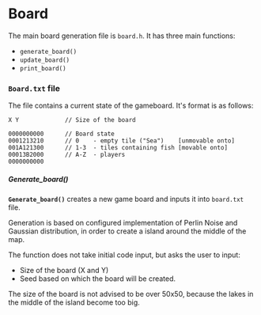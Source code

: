# Board

The main board generation file is `board.h`. It has three main functions:
 - `generate_board()`
 - `update_board()`
 - `print_board()`

### `Board.txt` file

The file contains a current state of the gameboard. It's format is as follows:

```
X Y             // Size of the board

0000000000      // Board state
0001213210      // 0    - empty tile ("Sea")    [unmovable onto]
001A121300      // 1-3  - tiles containing fish [movable onto]
00013B2000      // A-Z  - players
0000000000
```

##### Generate_board()

**`Generate_board()`** creates a new game board and inputs it into `board.txt` file.

Generation is based on configured implementation of Perlin Noise and Gaussian distribution, in order to create a island around the middle of the map.

The function does not take initial code input, but asks the user to input:
 - Size of the board (X and Y) 
 - Seed based on which the board will be created.

The size of the board is not advised to be over 50x50, because the lakes in the middle of the island become too big.

